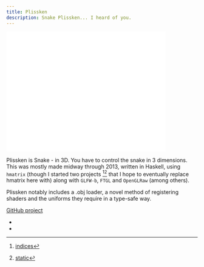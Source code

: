```yaml
---
title: Plissken
description: Snake Plissken... I heard of you.
---
```


<iframe width="420" height="315" src="//www.youtube.com/embed/L2kdblzK1do" frameborder="0" allowfullscreen></iframe>

Plissken is Snake - in 3D. You have to control the snake in 3 dimensions. This
was mostly made midway through 2013, written in Haskell, using `hmatrix` (though I
started two projects [^1][^2] that I hope to eventually replace hmatrix here with)
along with `GLFW-b`, `FTGL` and `OpenGLRaw` (among others).

Plissken notably includes a .obj loader, a novel method of registering shaders
and the uniforms they require in a type-safe way.

[GitHub project](https://github.com/mikeplus64/plissken)

- [^1]: [indices](https://github.com/mikeplus64/indices)
- [^2]: [static](https://github.com/mikeplus64/static)